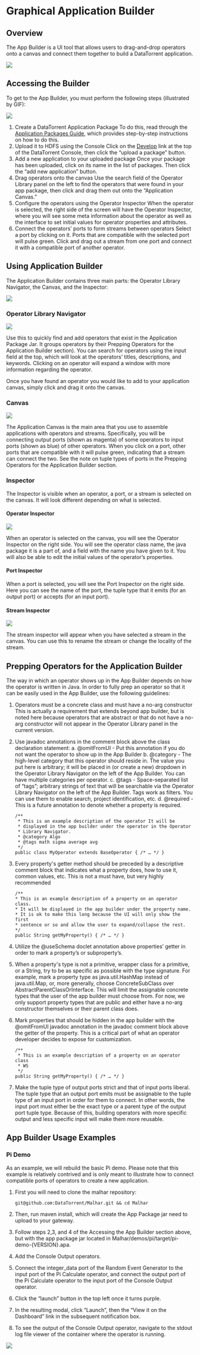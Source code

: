 Graphical Application Builder
================================================================================

## Overview

The App Builder is a UI tool that allows users to drag-and-drop operators onto a canvas and connect them together to build a DataTorrent application. 

![](images/app_builder/image03.png)



## Accessing the Builder

To get to the App Builder, you must perform the following steps (illustrated by GIF):


![](images/app_builder/image07.gif)



1.  Create a DataTorrent Application Package
  To do this, read through the [Application Packages Guide](https://www.datatorrent.com/docs/guides/ApplicationPackages.html), which provides step-by-step instructions on how to do this.
2.  Upload it to HDFS using the Console
  Click on the [Develop](#/packages) link at the top of the DataTorrent Console, then click the “upload a package” button.
3.  Add a new application to your uploaded package
  Once your package has been uploaded, click on its name in the list of packages. Then click the “add new application” button.
4.  Drag operators onto the canvas
  Use the search field of the Operator Library panel on the left to find the operators that were found in your app package, then click and drag them out onto the “Application Canvas.”
5.  Configure the operators using the Operator Inspector
  When the operator is selected, the right side of the screen will have the Operator Inspector, where you will see some meta information about the operator as well as the interface to set initial values for operator properties and attributes.
6.  Connect the operators’ ports to form streams between operators
  Select a port by clicking on it. Ports that are compatible with the selected port will pulse green. Click and drag out a stream from one port and connect it with a compatible port of another operator.





## Using Application Builder

The Application Builder contains three main parts: the Operator Library Navigator, the Canvas, and the Inspector:

![](images/app_builder/image02.png)



### Operator Library Navigator

![](images/app_builder/image04.gif)



Use this to quickly find and add operators that exist in the Application Package Jar. It groups operators by their Prepping Operators for the Application Builder&nbsp;section). You can search for operators using the input field at the top, which will look at the operators’ titles, descriptions, and keywords. Clicking on an operator will expand a window with more information regarding the operator.



Once you have found an operator you would like to add to your application canvas, simply click and drag it onto the canvas.



### 

### Canvas

![](images/app_builder/image08.gif)

The Application Canvas is the main area that you use to assemble applications with operators and streams. Specifically, you will be connecting output ports (shown as magenta) of some operators to input ports (shown as blue) of other operators. When you click on a port, other ports that are compatible with it will pulse green, indicating that a stream can connect the two. See the note on tuple types of ports in the Prepping Operators for the Application Builder&nbsp;section.

### 

### Inspector

The Inspector is visible when an operator, a port, or a stream is selected on the canvas. It will look different depending on what is selected.



#### Operator Inspector

![](images/app_builder/image06.png)

When an operator is selected on the canvas, you will see the Operator Inspector on the right side. You will see the operator class name, the java package it is a part of, and a field with the name you have given to it. You will also be able to edit the initial values of the operator’s properties. 



#### Port Inspector



When a port is selected, you will see the Port Inspector on the right side. Here you can see the name of the port, the tuple type that it emits (for an output port) or accepts (for an input port). 

#### Stream Inspector

![](images/app_builder/image05.png)

The stream inspector will appear when you have selected a stream in the canvas. You can use this to rename the stream or change the locality of the stream.



## Prepping Operators for the Application Builder

The way in which an operator shows up in the App Builder depends on how the operator is written in Java. In order to fully prep an operator so that it can be easily used in the App Builder, use the following guidelines:


1.  Operators must be a concrete class and must have a no-arg constructor
  This is actually a requirement that extends beyond app builder, but is noted here because operators that are abstract or that do not have a no-arg constructor will not appear in the Operator Library panel in the current version.
2.  Use javadoc annotations in the comment block above the class declaration statement:
  a.  @omitFromUI - Put this annotation if you do not want the operator to show up in the App Builder
  b.  @category - The high-level category that this operator should reside in. The value you put here is arbitrary; it will be placed in (or create a new) dropdown in the Operator Library Navigator on the left of the App Builder. You can have multiple categories per operator.
  c.  @tags - Space-separated list of “tags”; arbitrary strings of text that will be searchable via the Operator Library Navigator on the left of the App Builder. Tags work as filters. You can use them to enable search, project identification, etc.
  d.  @required - This is a future annotation to denote whether a property is required.

        /**
         * This is an example description of the operator It will be 
         * displayed in the app builder under the operator in the Operator 
         * Library Navigator.
         * @category Algo
         * @tags math sigma average avg
         */
        public class MyOperator extends BaseOperator { /* … */ }

3.  Every property's getter method should be preceded by a descriptive comment block that indicates what a property does, how to use it, common values, etc. This is not a must have, but very highly recommended

        /**
        * This is an example description of a property on an operator class.
        * It will be displayed in the app builder under the property name.
        * It is ok to make this long because the UI will only show the first
        * sentence or so and allow the user to expand/collapse the rest.
        */
        public String getMyProperty() { /* … */ }

4.  Utilize the @useSchema doclet annotation above properties’ getter in order to mark a property’s or subproperty’s.  
5.  When a property's type is not a primitive, wrapper class for a primitive, or a String, try to be as specific as possible with the type signature.
  For example, mark a property type as java.util.HashMap instead of java.util.Map, or, more generally, choose ConcreteSubClass over AbstractParentClassOrInterface. This will limit the assignable concrete types that the user of the app builder must choose from. For now, we only support property types that are public and either have a no-arg constructor themselves or their parent class does.
6.  Mark properties that should be hidden in the app builder with the @omitFromUI javadoc annotation in the javadoc comment block above the getter of the property. This is a critical part of what an operator developer decides to expose for customization.

        /**
         * This is an example description of a property on an operator class
         * WS
         */
        public String getMyProperty() { /* … */ }
7.  Make the tuple type of output ports strict and that of input ports liberal.
  The tuple type that an output port emits must be assignable to the tuple type of an input port in order for them to connect. In other words, the input port must either be the exact type or a parent type of the output port tuple type. Because of this, building operators with more specific output and less specific input will make them more reusable.



## App Builder Usage Examples

### Pi Demo

As an example, we will rebuild the basic Pi demo. Please note that this example is relatively contrived and is only meant to illustrate how to connect compatible ports of operators to create a new application. 



1.  First you will need to clone the malhar repository:

        git@github.com:DataTorrent/Malhar.git && cd Malhar

2.  Then, run maven install, which will create the App Package jar need to upload to your gateway.
3.  Follow steps 2,3, and 4 of the Accessing the App Builder section above, but with the app package jar located in Malhar/demos/pi/target/pi-demo-{VERSION}.apa.
5.  Add the Console Output&nbsp;operators.
7.  Connect the integer_data port of the Random Event Generator to the input port of the Pi Calculate operator, and connect the output port of the Pi Calculate operator to the input port of the Console Output operator.
9.  Click the “launch” button in the top left once it turns purple.
11.  In the resulting modal, click “Launch”, then the “View it on the Dashboard” link in the subsequent notification box.
13.  To see the output of the Console Output operator, navigate to the stdout log file viewer of the container where the operator is running.





![](images/app_builder/image00.gif)
